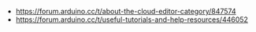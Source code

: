 - https://forum.arduino.cc/t/about-the-cloud-editor-category/847574
- https://forum.arduino.cc/t/useful-tutorials-and-help-resources/446052
